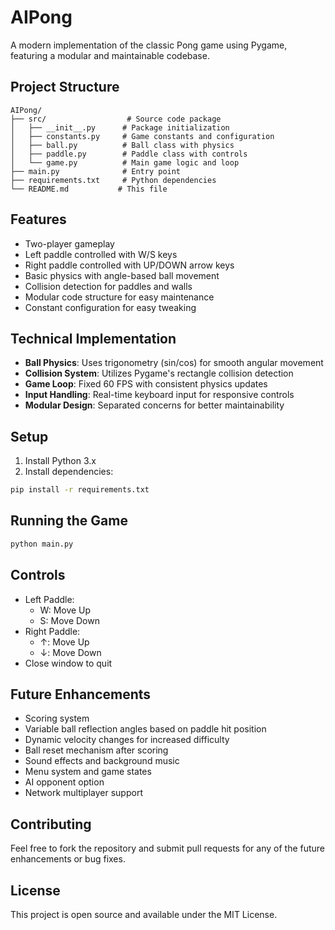 # AIPong

A modern implementation of the classic Pong game using Pygame, featuring a modular and maintainable codebase.

## Project Structure

```
AIPong/
├── src/                  # Source code package
│   ├── __init__.py      # Package initialization
│   ├── constants.py     # Game constants and configuration
│   ├── ball.py          # Ball class with physics
│   ├── paddle.py        # Paddle class with controls
│   └── game.py          # Main game logic and loop
├── main.py              # Entry point
├── requirements.txt     # Python dependencies
└── README.md           # This file
```

## Features
- Two-player gameplay
- Left paddle controlled with W/S keys
- Right paddle controlled with UP/DOWN arrow keys
- Basic physics with angle-based ball movement
- Collision detection for paddles and walls
- Modular code structure for easy maintenance
- Constant configuration for easy tweaking

## Technical Implementation
- **Ball Physics**: Uses trigonometry (sin/cos) for smooth angular movement
- **Collision System**: Utilizes Pygame's rectangle collision detection
- **Game Loop**: Fixed 60 FPS with consistent physics updates
- **Input Handling**: Real-time keyboard input for responsive controls
- **Modular Design**: Separated concerns for better maintainability

## Setup
1. Install Python 3.x
2. Install dependencies:
```bash
pip install -r requirements.txt
```

## Running the Game
```bash
python main.py
```

## Controls
- Left Paddle:
  - W: Move Up
  - S: Move Down
- Right Paddle:
  - ↑: Move Up
  - ↓: Move Down
- Close window to quit

## Future Enhancements
- Scoring system
- Variable ball reflection angles based on paddle hit position
- Dynamic velocity changes for increased difficulty
- Ball reset mechanism after scoring
- Sound effects and background music
- Menu system and game states
- AI opponent option
- Network multiplayer support

## Contributing
Feel free to fork the repository and submit pull requests for any of the future enhancements or bug fixes.

## License
This project is open source and available under the MIT License. 